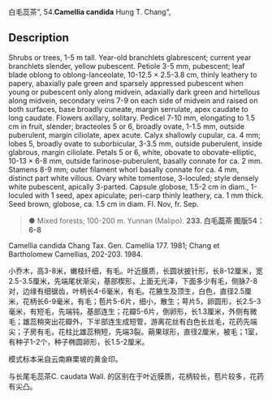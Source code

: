 白毛蕊茶",
54.**Camellia candida** Hung T. Chang",

## Description
Shrubs or trees, 1-5 m tall. Year-old branchlets glabrescent; current year branchlets slender, yellow pubescent. Petiole 3-5 mm, pubescent; leaf blade oblong to oblong-lanceolate, 10-12.5 × 2.5-3.8 cm, thinly leathery to papery, abaxially pale green and sparsely appressed pubescent when young or pubescent only along midvein, adaxially dark green and hirtellous along midvein, secondary veins 7-9 on each side of midvein and raised on both surfaces, base broadly cuneate, margin serrulate, apex caudate to long caudate. Flowers axillary, solitary. Pedicel 7-10 mm, elongating to 1.5 cm in fruit, slender; bracteoles 5 or 6, broadly ovate, 1-1.5 mm, outside puberulent, margin ciliolate, apex acute. Calyx shallowly cupular, ca. 4 mm; lobes 5, broadly ovate to suborbicular, 3-3.5 mm, outside puberulent, inside glabrous, margin ciliolate. Petals 5 or 6, white, obovate to obovate-elliptic, 10-13 × 6-8 mm, outside farinose-puberulent, basally connate for ca. 2 mm. Stamens 8-9 mm; outer filament whorl basally connate for ca. 4 mm, distinct part white villous. Ovary white tomentose, 3-loculed; style densely white pubescent, apically 3-parted. Capsule globose, 1.5-2 cm in diam., 1-loculed with 1 seed, apex apiculate; peri-carp thinly leathery, ca. 1 mm thick. Seed brown, globose, ca. 1.5 cm in diam. Fl. Nov, fr. Sep.

> ●  Mixed forests; 100-200 m. Yunnan (Malipo).
**233. 白毛蕊茶 图版54：6-8**

Camellia candida Chang Tax. Gen. Camellia 177. 1981; Chang et Bartholomew Camellias, 202-203. 1984.

小乔木，高3-8米，嫩枝纤细，有毛。叶近膜质，长圆状披针形，长8-12厘米，宽2.5-3.5厘米，先端尾状渐尖，基部楔形，上面无光泽，下面多少有毛，侧脉7-8对，边缘有细锯齿，叶柄长4-6毫米，有毛。花腋生及顶生，白色，直径2.5厘米，花柄长6-9毫米，有毛；苞片5-6片，细小，散生；萼片5，卵圆形，长2.5-3毫米，有短毛，先端钝，基部连生；花瓣5-6片，倒卵形，长1.3厘米，外侧有微毛；雄蕊稍突出花瓣外，下半部连生成短管，游离花丝有白色长丝毛，花药先端尖；子房有毛，花柱比雄蕊稍短，先端3裂。蒴果球形，直径2厘米，被毛；1室，有种子1-2个，种子椭圆卵形，长1.5-2厘米。

模式标本采自云南麻栗坡的黄金印。

与长尾毛蕊茶C. caudata Wall. 的区别在于叶近膜质，花柄较长，苞片较多，花药有尖凸。
